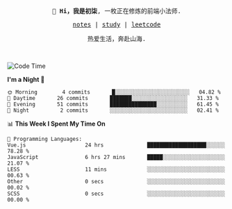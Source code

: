 <p align="center">
  <samp>
    <span><strong>👋 Hi，我是初柒</strong>,</span>
    <span>一枚正在修炼的前端小法师.</span>
  </samp>
</p>

<p align="center">
  <samp>
    <a href="https://www.wolai.com/dec-seven/wyPFvMTwAcD9muc6RMfThB">notes</a> |
    <a href="https://github.com/dec-seven/fe-study">study</a> |
    <a href="https://leetcode.cn/u/dec-seven/">leetcode</a>
  </samp>
</p>
<p align="center">
  <samp>
    <span>热爱生活，奔赴山海.</span>
  </samp>
</p>
<br>

<!--START_SECTION:waka-->
![Code Time](http://img.shields.io/badge/Code%20Time-530%20hrs%2034%20mins-blue)

**I'm a Night 🦉** 

```text
🌞 Morning        4 commits       █░░░░░░░░░░░░░░░░░░░░░░░░   04.82 % 
🌆 Daytime       26 commits       ███████░░░░░░░░░░░░░░░░░░   31.33 % 
🌃 Evening       51 commits       ███████████████░░░░░░░░░░   61.45 % 
🌙 Night          2 commits       ░░░░░░░░░░░░░░░░░░░░░░░░░   02.41 % 

```


📊 **This Week I Spent My Time On** 

```text
💬 Programming Languages: 
Vue.js                   24 hrs              ███████████████████░░░░░░   78.28 % 
JavaScript               6 hrs 27 mins       █████░░░░░░░░░░░░░░░░░░░░   21.07 % 
LESS                     11 mins             ░░░░░░░░░░░░░░░░░░░░░░░░░   00.63 % 
Other                    0 secs              ░░░░░░░░░░░░░░░░░░░░░░░░░   00.02 % 
SCSS                     0 secs              ░░░░░░░░░░░░░░░░░░░░░░░░░   00.00 % 

```


<!--END_SECTION:waka-->

